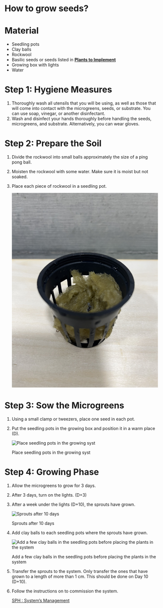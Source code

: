 # How to grow seeds?

# Material

- Seedling pots
- Clay balls
- Rockwool
- Basilic seeds or seeds listed in **[Plants to Implement](https://www.notion.so/Plants-to-implement-db5b296962184f5ea9d98efac91d8127?pvs=21)**
- Growing box with lights
- Water

# **Step 1: Hygiene Measures**

1. Thoroughly wash all utensils that you will be using, as well as those that will come into contact with the microgreens, seeds, or substrate. You can use soap, vinegar, or another disinfectant.
2. Wash and disinfect your hands thoroughly before handling the seeds, microgreens, and substrate. Alternatively, you can wear gloves.

# **Step 2: Prepare the Soil**

1. Divide the rockwool into small balls approximately the size of a ping pong ball.
2. Moisten the rockwool with some water. Make sure it is moist but not soaked.
3. Place each piece of rockwool in a seedling pot.
    
    ![IMG_4436.jpg](pictures/single_pot.jpg)
    

# **Step 3: Sow the Microgreens**

1. Using a small clamp or tweezers, place one seed in each pot.
2. Put the seedling pots in the growing box and position it in a warm place (D).
    
    ![Place seedling pots in the growing syst](How%20to%20grow%20seeds%2091f0afc522a84755a5573a1e62d7ad13/A45AEE0C-C448-47E4-B624-46EFEF494496.jpeg)
    
    Place seedling pots in the growing syst
    

# **Step 4: Growing Phase**

1. Allow the microgreens to grow for 3 days.
2. After 3 days, turn on the lights. (D+3)
3. After a week under the lights  (D+10), the sprouts have grown.
    
    ![Sprouts after 10 days ](How%20to%20grow%20seeds%2091f0afc522a84755a5573a1e62d7ad13/86D1D843-C9C8-4379-A22D-295014D64A03.jpeg)
    
    Sprouts after 10 days 
    
4. Add clay balls to each seedling pots where the sprouts have grown.
    
    ![Add a few clay balls in the seedling pots before placing the plants in the system](How%20to%20grow%20seeds%2091f0afc522a84755a5573a1e62d7ad13/972F9D98-B0DA-4A4F-93EB-0C4ADD047B09.jpeg)
    
    Add a few clay balls in the seedling pots before placing the plants in the system
    
5. Transfer the sprouts to the system. Only transfer the ones that have grown to a length of more than 1 cm. This should be done on Day 10 (D+10).
6. Follow the instructions on  to commission the system. 
    
    [SPH : System’s Management](https://www.notion.so/SPH-System-s-Management-ec08e70ad106498aba008d94ecaa699e?pvs=21)

